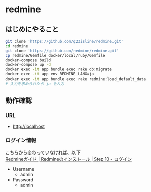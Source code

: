 # redmine

## はじめにやること

```bash
git clone 'https://github.com/q23isline/redmine.git'
cd redmine
git clone 'https://github.com/redmine/redmine.git'
cp redmine/Gemfile docker/local/ruby/Gemfile
docker-compose build
docker-compose up -d
docker exec -it app bundle exec rake db:migrate
docker exec -it app env REDMINE_LANG=ja
docker exec -it app bundle exec rake redmine:load_default_data
# 入力を求められたら ja を入力
```

## 動作確認

### URL

- <http://localhost>

### ログイン情報

こちらから変わっていなければ、以下  
[Redmineガイド | Redmineのインストール | Step 10 - ログイン](http://guide.redmine.jp/RedmineInstall/#step-10-)

- Username
  - admin
- Password
  - admin
